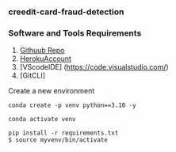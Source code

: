 ### creedit-card-fraud-detection

### Software and Tools Requirements

1. [Githuub Repo](https://githib.com)
2. [HerokuAccount](https://heroku.com)
3. [VScodeIDE] (https://code.visualstudio.com/)
4. [GitCLI]

Create a new environment

```
conda create -p venv python==3.10 -y

```

```
conda activate venv

```
```
pip install -r requirements.txt
$ source myvenv/bin/activate
```